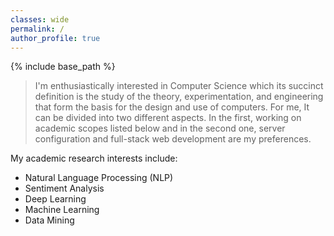 ```yaml
---
classes: wide
permalink: /
author_profile: true
---
```

{% include base_path %}

> I'm enthusiastically interested in Computer Science which its succinct definition is the study of the theory, experimentation, and engineering that form the basis for the design and use of computers. For me, It can be divided into two different aspects. In the first, working on academic scopes listed below and in the second one, server configuration and full-stack web development are my preferences.

My academic research interests include:
-   Natural Language Processing (NLP)
-   Sentiment Analysis
-   Deep Learning
-   Machine Learning
-   Data Mining
